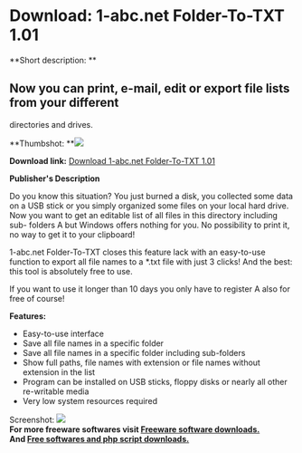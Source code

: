 # Download: 1-abc.net Folder-To-TXT 1.01

**Short description: **

## Now you can print, e-mail, edit or export file lists from your different
directories and drives.

  
**Thumbshot: **![](http://www.freewarefiles.com/screenshot/1abcfldr2txt_md.jpg)   
  
**Download link:** [Download 1-abc.net Folder-To-TXT 1.01](http://freesoftwares.boysofts.com/-abcnet-Folder-To-TXT_program_42208.html)  
  

**Publisher's Description**  
  

Do you know this situation? You just burned a disk, you collected some data on
a USB stick or you simply organized some files on your local hard drive. Now
you want to get an editable list of all files in this directory including sub-
folders A but Windows offers nothing for you. No possibility to print it, no
way to get it to your clipboard!

1-abc.net Folder-To-TXT closes this feature lack with an easy-to-use function
to export all file names to a *.txt file with just 3 clicks! And the best:
this tool is absolutely free to use.

If you want to use it longer than 10 days you only have to register A also for
free of course!

**Features:**

  * Easy-to-use interface 
  * Save all file names in a specific folder 
  * Save all file names in a specific folder including sub-folders 
  * Show full paths, file names with extension or file names without extension in the list 
  * Program can be installed on USB sticks, floppy disks or nearly all other re-writable media 
  * Very low system resources required 

  
  
Screenshot: ![](http://www.freewarefiles.com/screenshot/1abcfldr2txt.jpg)  
**For more freeware softwares visit [Freeware software downloads.](http://freesoftwares.boysofts.com/)**   
**And [Free softwares and php script downloads.](http://www.boysofts.com/)**

